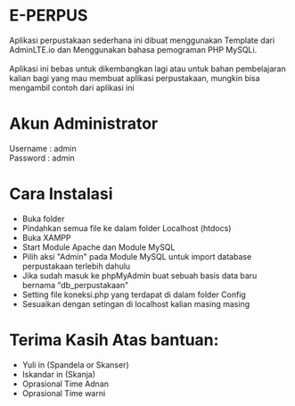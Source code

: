 # E-PERPUS
 Aplikasi perpustakaan sederhana ini dibuat menggunakan Template dari AdminLTE.io dan Menggunakan bahasa pemograman PHP MySQLi. <br> <br>
 Aplikasi ini bebas untuk dikembangkan lagi atau untuk bahan pembelajaran kalian bagi yang mau membuat aplikasi perpustakaan, mungkin bisa mengambil contoh dari aplikasi ini

# Akun Administrator
Username : admin
<br>
Password : admin

# Cara Instalasi
<ul>
     <li> Buka folder </li>
     <li> Pindahkan semua file ke dalam folder Localhost (htdocs) </li>
     <li> Buka XAMPP </li>
     <li> Start Module Apache dan Module MySQL </li>
     <li> Pilih aksi "Admin" pada Module MySQL untuk import database perpustakaan terlebih dahulu </li>
     <li> Jika sudah masuk ke phpMyAdmin buat sebuah basis data baru bernama "db_perpustakaan" </li>
     <li>	Setting file koneksi.php yang terdapat di dalam folder Config </li>
     <li> Sesuaikan dengan setingan di localhost kalian masing masing </li>
</ul>

# Terima Kasih Atas bantuan:
<ul>
    <li> Yuli in (Spandela or Skanser) </li>
    <li> Iskandar in (Skanja)</li>
    <li> Oprasional Time Adnan </li>
    <li> Oprasional Time warni </li>
</ul>

